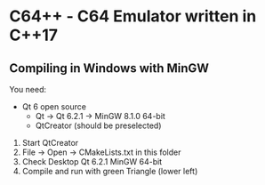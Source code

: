 C64++ - C64 Emulator written in C++17
=====================================

Compiling in Windows with MinGW
-------------------------------

You need:
- Qt 6 open source
  - Qt -> Qt 6.2.1 -> MinGW 8.1.0 64-bit
  - QtCreator (should be preselected)

1. Start QtCreator
2. File -> Open -> CMakeLists.txt in this folder
3. Check Desktop Qt 6.2.1 MinGW 64-bit
3. Compile and run with green Triangle (lower left)
